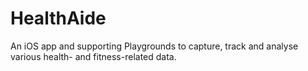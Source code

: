 # HealthAide
An iOS app and supporting Playgrounds to capture, track and analyse various
health- and fitness-related data.
